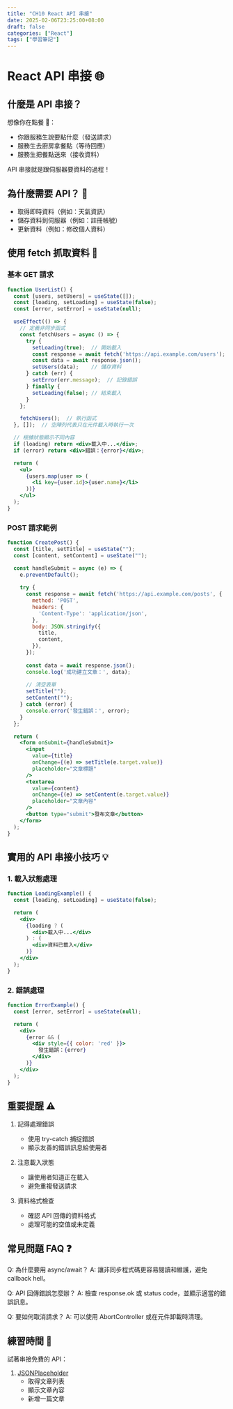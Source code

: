 ```yaml
---
title: "CH10 React API 串接"
date: 2025-02-06T23:25:00+08:00
draft: false
categories: ["React"]
tags: ["學習筆記"]
---
```


# React API 串接 🌐

## 什麼是 API 串接？
想像你在點餐 🍔：
- 你跟服務生說要點什麼（發送請求）
- 服務生去廚房拿餐點（等待回應）
- 服務生把餐點送來（接收資料）

API 串接就是跟伺服器要資料的過程！

## 為什麼需要 API？ 🤔
- 取得即時資料（例如：天氣資訊）
- 儲存資料到伺服器（例如：註冊帳號）
- 更新資料（例如：修改個人資料）

## 使用 fetch 抓取資料 🎣

### 基本 GET 請求
```jsx
function UserList() {
  const [users, setUsers] = useState([]);
  const [loading, setLoading] = useState(false);
  const [error, setError] = useState(null);

  useEffect(() => {
    // 定義非同步函式
    const fetchUsers = async () => {
      try {
        setLoading(true);  // 開始載入
        const response = await fetch('https://api.example.com/users');
        const data = await response.json();
        setUsers(data);    // 儲存資料
      } catch (err) {
        setError(err.message);  // 記錄錯誤
      } finally {
        setLoading(false); // 結束載入
      }
    };

    fetchUsers();  // 執行函式
  }, []);  // 空陣列代表只在元件載入時執行一次

  // 根據狀態顯示不同內容
  if (loading) return <div>載入中...</div>;
  if (error) return <div>錯誤：{error}</div>;

  return (
    <ul>
      {users.map(user => (
        <li key={user.id}>{user.name}</li>
      ))}
    </ul>
  );
}
```

### POST 請求範例
```jsx
function CreatePost() {
  const [title, setTitle] = useState("");
  const [content, setContent] = useState("");

  const handleSubmit = async (e) => {
    e.preventDefault();
    
    try {
      const response = await fetch('https://api.example.com/posts', {
        method: 'POST',
        headers: {
          'Content-Type': 'application/json',
        },
        body: JSON.stringify({
          title,
          content,
        }),
      });
      
      const data = await response.json();
      console.log('成功建立文章：', data);
      
      // 清空表單
      setTitle("");
      setContent("");
    } catch (error) {
      console.error('發生錯誤：', error);
    }
  };

  return (
    <form onSubmit={handleSubmit}>
      <input
        value={title}
        onChange={(e) => setTitle(e.target.value)}
        placeholder="文章標題"
      />
      <textarea
        value={content}
        onChange={(e) => setContent(e.target.value)}
        placeholder="文章內容"
      />
      <button type="submit">發布文章</button>
    </form>
  );
}
```

## 實用的 API 串接小技巧 💡

### 1. 載入狀態處理
```jsx
function LoadingExample() {
  const [loading, setLoading] = useState(false);

  return (
    <div>
      {loading ? (
        <div>載入中...</div>
      ) : (
        <div>資料已載入</div>
      )}
    </div>
  );
}
```

### 2. 錯誤處理
```jsx
function ErrorExample() {
  const [error, setError] = useState(null);

  return (
    <div>
      {error && (
        <div style={{ color: 'red' }}>
          發生錯誤：{error}
        </div>
      )}
    </div>
  );
}
```

## 重要提醒 ⚠️

1. 記得處理錯誤
   - 使用 try-catch 捕捉錯誤
   - 顯示友善的錯誤訊息給使用者

2. 注意載入狀態
   - 讓使用者知道正在載入
   - 避免重複發送請求

3. 資料格式檢查
   - 確認 API 回傳的資料格式
   - 處理可能的空值或未定義

## 常見問題 FAQ ❓

Q: 為什麼要用 async/await？
A: 讓非同步程式碼更容易閱讀和維護，避免 callback hell。

Q: API 回傳錯誤怎麼辦？
A: 檢查 response.ok 或 status code，並顯示適當的錯誤訊息。

Q: 要如何取消請求？
A: 可以使用 AbortController 或在元件卸載時清理。

## 練習時間 💪
試著串接免費的 API：
1. [JSONPlaceholder](https://jsonplaceholder.typicode.com/)
   - 取得文章列表
   - 顯示文章內容
   - 新增一篇文章

